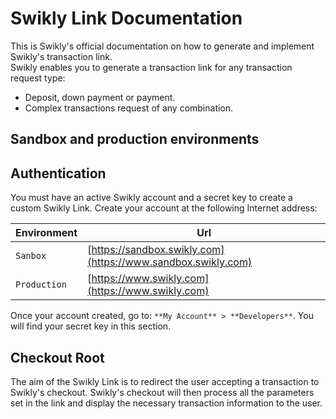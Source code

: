# Swikly Link Documentation
This is Swikly's official documentation on how to generate and implement Swikly's transaction link.  
Swikly enables you to generate a transaction link for any transaction request type:

 - Deposit, down payment or payment.
 - Complex transactions request of any combination.

## Sandbox and production environments

## Authentication

You must have an active Swikly account and a secret key to create a custom Swikly Link. Create your account at the following Internet address:

| Environment  | Url  |
|---|---|
| `Sanbox` | [https://sandbox.swikly.com](https://www.sandbox.swikly.com)  |
| `Production`  | [https://www.swikly.com](https://www.swikly.com) |

Once your account created, go to:  `**My Account** > **Developers**`. You will find your secret key in this section.

## Checkout Root

The aim of the Swikly Link is to redirect the user accepting a transaction to Swikly's checkout. Swikly's checkout will then process all the parameters set in the link and display the necessary transaction information to the user.  